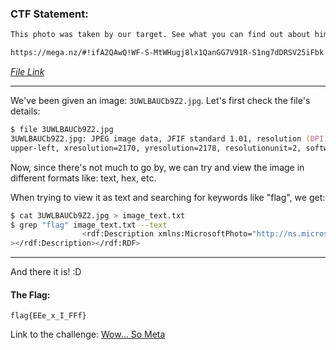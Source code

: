 ### CTF Statement:
```txt
This photo was taken by our target. See what you can find out about him from it.

https://mega.nz/#!ifA2QAwQ!WF-S-MtWHugj8lx1QanGG7V91R-S1ng7dDRSV25iFbk
```

_[File Link](https://mega.nz/#!ifA2QAwQ!WF-S-MtWHugj8lx1QanGG7V91R-S1ng7dDRSV25iFbk)_

---

We've been given an image: `3UWLBAUCb9Z2.jpg`.
Let's first check the file's details:

```zsh
$ file 3UWLBAUCb9Z2.jpg
3UWLBAUCb9Z2.jpg: JPEG image data, JFIF standard 1.01, resolution (DPI), density 72x72, segment length 16, Exif Standard: [TIFF image data, big-endian, direntries=8, orientation=
upper-left, xresolution=2170, yresolution=2178, resolutionunit=2, software=Photos 1.5, datetime=2014:12:27 16:45:55], baseline, precision 8, 800x307, components 3
```

Now, since there's not much to go by, we can try and view the image in different formats like: text, hex, etc.

When trying to view it as text and searching for keywords like "flag", we get:

```zsh
$ cat 3UWLBAUCb9Z2.jpg > image_text.txt
$ grep "flag" image_text.txt --text
                <rdf:Description xmlns:MicrosoftPhoto="http://ns.microsoft.com/photo/1.0/"><MicrosoftPhoto:CameraSerialNumber>flag{EEe_x_I_FFf}</MicrosoftPhoto:CameraSerialNumber
></rdf:Description></rdf:RDF>
```
---

And there it is! :D

#### The Flag:
    flag{EEe_x_I_FFf}


Link to the challenge: [Wow... So Meta](https://ctflearn.com/challenge/348)
